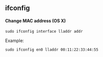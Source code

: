 ## ifconfig

#### Change MAC address (OS X)

```
sudo ifconfig interface lladdr addr
```

Example:

```
sudo ifconfig en0 lladdr 00:11:22:33:44:55
```

